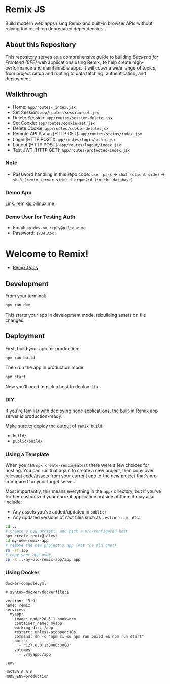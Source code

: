 # Remix JS

Build modern web apps using Remix and built-in browser APIs without relying too much on deprecated
dependencies.

## About this Repository

This repository serves as a comprehensive guide to building *Backend for Frontend (BFF)* web
applications using Remix, to help create high-performance and maintainable apps. It will cover
a wide range of topics, from project setup and routing to data fetching, authentication, and
deployment.

## Walkthrough

- Home: `app/routes/_index.jsx`
- Set Session: `app/routes/session-set.jsx`
- Delete Session: `app/routes/session-delete.jsx`
- Set Cookie: `app/routes/cookie-set.jsx`
- Delete Cookie: `app/routes/cookie-delete.jsx`
- Remote API Status [HTTP GET]: `app/routes/status/index.jsx`
- Login [HTTP POST]: `app/routes/login/index.jsx`
- Logout [HTTP POST]: `app/routes/logout/index.jsx`
- Test JWT [HTTP GET]: `app/routes/protected/index.jsx`

### Note

- Password handling in this repo code: `user pass` -> `sha2 (client-side)` ->
  `sha3 (remix server-side)` -> `argon2id (in the database)`

### Demo App

Link: [remixjs.pilinux.me](https://remixjs.pilinux.me)

### Demo User for Testing Auth

- Email: `apidev-no-reply@pilinux.me`
- Password: `1234.Abc!`

# Welcome to Remix!

- [Remix Docs](https://remix.run/docs)

## Development

From your terminal:

```sh
npm run dev
```

This starts your app in development mode, rebuilding assets on file changes.

## Deployment

First, build your app for production:

```sh
npm run build
```

Then run the app in production mode:

```sh
npm start
```

Now you'll need to pick a host to deploy it to.

### DIY

If you're familiar with deploying node applications, the built-in Remix app server is production-ready.

Make sure to deploy the output of `remix build`

- `build/`
- `public/build/`

### Using a Template

When you ran `npx create-remix@latest` there were a few choices for hosting. You can run that again to create a new project, then copy over relevant code/assets from your current app to the new project that's pre-configured for your target server.

Most importantly, this means everything in the `app/` directory, but if you've further customized your current application outside of there it may also include:

- Any assets you've added/updated in `public/`
- Any updated versions of root files such as `.eslintrc.js`, etc.

```sh
cd ..
# create a new project, and pick a pre-configured host
npx create-remix@latest
cd my-new-remix-app
# remove the new project's app (not the old one!)
rm -rf app
# copy your app over
cp -R ../my-old-remix-app/app app
```

### Using Docker

`docker-compose.yml`

```
# syntax=docker/dockerfile:1

version: '3.9'
name: remix
services:
  myapp:
    image: node:20.5.1-bookworm
    container_name: myapp
    working_dir: /app
    restart: unless-stopped:10s
    command: sh -c "npm ci && npm run build && npm run start"
    ports:
      - '127.0.0.1:3000:3000'
    volumes:
      - ./myapp:/app
```

`.env`

```
HOST=0.0.0.0
NODE_ENV=production
```
